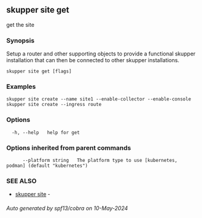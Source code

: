 ## skupper site get

get the site

### Synopsis

Setup a router and other supporting objects to provide a functional skupper
installation that can then be connected to other skupper installations.

```
skupper site get [flags]
```

### Examples

```
skupper site create --name site1 --enable-collector --enable-console
skupper site create --ingress route
```

### Options

```
  -h, --help   help for get
```

### Options inherited from parent commands

```
      --platform string   The platform type to use [kubernetes, podman] (default "kubernetes")
```

### SEE ALSO

* [skupper site](skupper_site.md)	 - 

###### Auto generated by spf13/cobra on 10-May-2024
